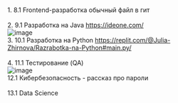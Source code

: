 <br/>1. 8.1 Frontend-разработка обычный файл в гит</br>
<br/>2. 9.1 Разработка на Java https://ideone.com/</br>
![image](https://user-images.githubusercontent.com/52165649/140621270-af81f461-46ba-45e4-8666-a57d3d8061ba.png)
<br/>3. 10.1 Разработка на Python https://replit.com/@Julia-Zhirnova/Razrabotka-na-Python#main.py/</br>
<br/>4. 11.1 Тестирование (QA) </br>
![image](https://user-images.githubusercontent.com/52165649/140622153-ef816431-303d-46e2-aa45-8d83c8ace2bd.png)
<br/>12.1 Кибербезопасность - рассказ про пароли</br>
<br/>13.1 Data Science</br>
